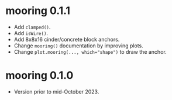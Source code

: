 # mooring 0.1.1

* Add `clamped()`.
* Add `isWire()`.
* Add 8x8x16 cinder/concrete block anchors.
* Change `mooring()` documentation by improving plots.
* Change `plot.mooring(..., which="shape")` to draw the anchor.

# mooring 0.1.0

* Version prior to mid-October 2023.

